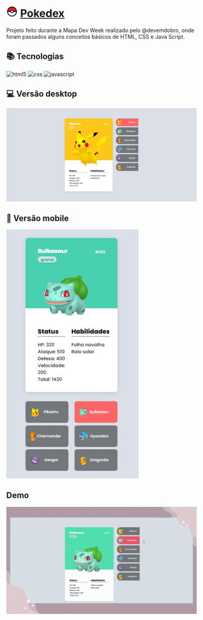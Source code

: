 # <img width=30px height=30px src="https://github.com/camilavitoriacosta/pokedex/blob/master/src/icones/icon_pokebola.png" alt="pokebola"> [Pokedex](https://camilavitoriacosta.github.io/pokedex/)
Projeto feito durante a Mapa Dev Week realizado pelo @devemdobro, onde foram passados alguns conceitos básicos de HTML, CSS e Java Script.

## 📚 Tecnologias
<div class='tecnologias'> 
    <img src="https://img.shields.io/badge/HTML5-E34F26?style=for-the-badge&logo=html5&logoColor=white" alt="html5">
    <img src="https://img.shields.io/badge/CSS3-1572B6?style=for-the-badge&logo=css3&logoColor=white" alt="css">
    <img src="https://img.shields.io/badge/JavaScript-F7DF1E?style=for-the-badge&logo=javascript&logoColor=black" alt="javascript">
</div>

## 💻 Versão desktop
<img src="https://github.com/camilavitoriacosta/pokedex/blob/master/src/imagens-projeto/desktop.png" alt="tamanho-desktop-projeto">

## 📱 Versão mobile
<img width=350px src="https://github.com/camilavitoriacosta/pokedex/blob/master/src/imagens-projeto/mobile.png" alt="tamanho-mobile-projeto">

## Demo
![Video Demo](https://github.com/camilavitoriacosta/pokedex/blob/master/src/imagens-projeto/Pokedex.gif)
